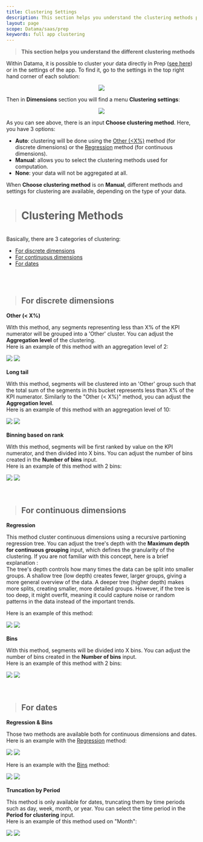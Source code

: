```yaml
---
title: Clustering Settings
description: This section helps you understand the clustering methods proposed by Datama.
layout: page
scope: Datama/saas/prep
keywords: full app clustering
---
```


> **This section helps you understand the different clustering methods**

Within Datama, it is possible to cluster your data directly in Prep ([see here]({{site.url}}/{{site.baseurl}}/core_app/new/prep/interface/refine_data.html#clean)) or in the settings of the app. To find it, go to the settings in the top right hand corner of each solution:  

<center><img src="{{site.url}}/{{site.baseurl}}/core_app/new/prep/images/clustering_in_app.png"/></center>

Then in **Dimensions** section you will find a menu **Clustering settings**:
<center><img src="{{site.url}}/{{site.baseurl}}/core_app/new/prep/images/clustering_settings.png"/></center>

As you can see above, there is an input **Choose clustering method**. Here, you have 3 options:
- **Auto**: clustering will be done using the [Other (<X%)](#for-discrete-dimensions) method (for discrete dimensions) or the [Regression](#for-continuous-dimensions) method (for continuous dimensions).
- **Manual**: allows you to select the clustering methods used for computation.
- **None**: your data will not be aggregated at all.


When **Choose clustering method** is on **Manual**, different methods and settings for clustering are available, depending on the type of your data. 

> # <b>Clustering Methods</b>

<br>Basically, there are 3 categories of clustering:

- [For discrete dimensions](#for-discrete-dimensions)
- [For continuous dimensions](#for-continuous-dimensions)
- [For dates](#for-dates)

<br>
<br>

> ## <b>For discrete dimensions</b>

<b>Other (< X%)</b>

With this method, any segments representing less than X% of the KPI numerator will be grouped into a 'Other' cluster. You can adjust the **Aggregation level** of the clustering. 
<br> Here is an example of this method with an aggregation level of 2:

<div style="justify-content: center; gap: 10px;">
  <img src="{{site.url}}/{{site.baseurl}}/core_app/new/prep/images/clustering_other_aggregation_level_example.png"/>
  <img src="{{site.url}}/{{site.baseurl}}/core_app/new/prep/images/clustering_other_than_x_percent_example.png"/>
</div>

<br>
<b>Long tail</b>

With this method, segments will be clustered into an 'Other' group such that the total sum of the segments in this bucket represents less than X% of the KPI numerator. Similarly to the <nobr>"Other (< X%)" method</nobr>, you can adjust the **Aggregation level**.
<br> Here is an example of this method with an aggregation level of 10: 

<div style="justify-content: center; gap: 10px;">
  <img src="{{site.url}}/{{site.baseurl}}/core_app/new/prep/images/clustering_long_tail_aggregation_level_example.png"/>
  <img src="{{site.url}}/{{site.baseurl}}/core_app/new/prep/images/clustering_long_tail_example.png"/>
</div>

<br>
<b>Binning based on rank</b>

With this method, segments will be first ranked by value on the KPI numerator, and then divided into X bins. You can adjust the number of bins created in the **Number of bins** input.
<br> Here is an example of this method with 2 bins: 

<div style="justify-content: center; gap: 10px;">
  <img src="{{site.url}}/{{site.baseurl}}/core_app/new/prep/images/clustering_binrank_nb_bins_example.png"/>
  <img src="{{site.url}}/{{site.baseurl}}/core_app/new/prep/images/clustering_rank_plus_bins_example.png"/>
</div>

<br>
<br>

> ## <b>For continuous dimensions</b>

<b>Regression</b>

This method cluster continuous dimensions using a recursive partioning regression tree. You can adjust the tree's depth with the **Maximum depth for continuous grouping** input, which defines the granularity of the clustering. If you are not familiar with this concept, here is a brief explanation :
<br> The tree's depth controls how many times the data can be split into smaller groups. A shallow tree (low depth) creates fewer, larger groups, giving a more general overview of the data. A deeper tree (higher depth) makes more splits, creating smaller, more detailed groups. However, if the tree is too deep, it might overfit, meaning it could capture noise or random patterns in the data instead of the important trends.

Here is an example of this method:

<div style="justify-content: center; gap: 10px;">
  <img src="{{site.url}}/{{site.baseurl}}/core_app/new/prep/images/clustering_regression_settings_example.png"/>
  <img src="{{site.url}}/{{site.baseurl}}/core_app/new/prep/images/clustering_regression_example.png"/>
</div>

<br>
<b>Bins</b>

With this method, segments will be divided into X bins. You can adjust the number of bins created in the **Number of bins** input.
<br> Here is an example of this method with 2 bins: 

<div style="justify-content: center; gap: 10px;">
  <img src="{{site.url}}/{{site.baseurl}}/core_app/new/prep/images/clustering_bins_settings_example.png"/>
  <img src="{{site.url}}/{{site.baseurl}}/core_app/new/prep/images/clustering_bins_example.png"/>
</div>

<br>
<br>

> ## <b>For dates</b>

<b>Regression & Bins</b>

Those two methods are available both for continuous dimensions and dates. 
Here is an example with the [Regression](#for-continuous-dimensions) method: 
<div style="justify-content: center; gap: 10px;">
  <img src="{{site.url}}/{{site.baseurl}}/core_app/new/prep/images/clustering_regression_dates_settings_example.png"/>
  <img src="{{site.url}}/{{site.baseurl}}/core_app/new/prep/images/clustering_regression_dates_example.png"/>
</div>

Here is an example with the [Bins](#for-continuous-dimensions) method:
<div style="justify-content: center; gap: 10px;">
  <img src="{{site.url}}/{{site.baseurl}}/core_app/new/prep/images/clustering_bins_dates_settings_example.png"/>
  <img src="{{site.url}}/{{site.baseurl}}/core_app/new/prep/images/clustering_bins_dates_example.png"/>
</div>

<br>
<b>Truncation by Period</b>

This method is only available for dates, truncating them by time periods such as day, week, month, or year. You can select the time period in the **Period for clustering** input. 
<br> Here is an example of this method used on "Month":

<div style="justify-content: center; gap: 10px;">
  <img src="{{site.url}}/{{site.baseurl}}/core_app/new/prep/images/clustering_truncation_example.png"/>
  <img src="{{site.url}}/{{site.baseurl}}/core_app/new/prep/images/clustering_truncate_period_example.png"/>
</div>
